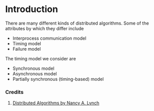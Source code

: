 # Introduction

There are many different kinds of distributed algorithms. Some of the attributes by which they differ include

* Interprocess communication model
* Timing model
* Failure model

The timing model we consider are

* Synchronous model
* Asynchronous model
* Partially synchronous (timing-based) model

### Credits

1. [Distributed Algorithms by Nancy A. Lynch](https://www.amazon.com/Distributed-Algorithms-Kaufmann-Management-Systems/dp/1558603484)